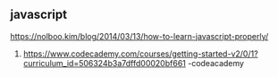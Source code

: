 ## javascript  

https://nolboo.kim/blog/2014/03/13/how-to-learn-javascript-properly/  

1. https://www.codecademy.com/courses/getting-started-v2/0/1?curriculum_id=506324b3a7dffd00020bf661 -codeacademy  
